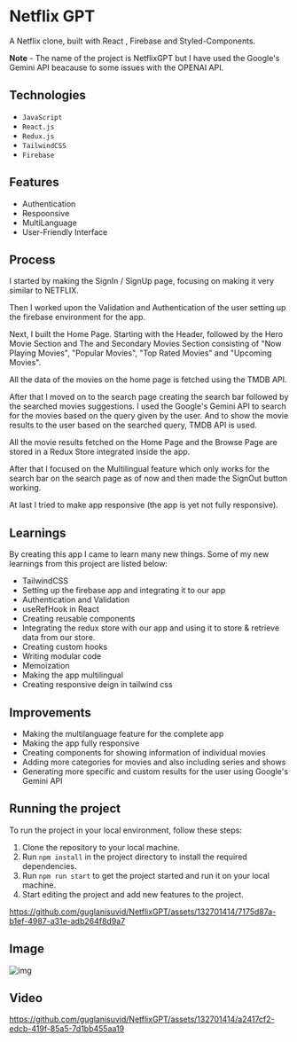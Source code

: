 # Netflix GPT

A Netflix clone, built with React , Firebase and Styled-Components.

**Note** - The name of the project is NetflixGPT but I have used the Google's Gemini API beacause to some issues with the OPENAI API.

## Technologies

- `JavaScript`
- `React.js`
- `Redux.js`
- `TailwindCSS`
- `Firebase`

## Features

- Authentication
- Respoonsive
- MultiLanguage
- User-Friendly Interface

## Process

I started by making the SignIn / SignUp page, focusing on making it very similar to NETFLIX.

Then I worked upon the Validation and Authentication of the user setting up the firebase environment for the app.

Next, I built the Home Page. Starting with the Header, followed by the Hero Movie Section and The and Secondary Movies Section consisting of "Now Playing Movies", "Popular Movies", "Top Rated Movies" and "Upcoming Movies".

All the data of the movies on the home page is fetched using the TMDB API.

After that I moved on to the search page creating the search bar followed by the searched movies suggestions. I used the Google's Gemini API to search for the movies based on the query given by the user. And to show the movie results to the user based on the searched query, TMDB API is used.

All the movie results fetched on the Home Page and the Browse Page are stored in a Redux Store integrated inside the app.

After that I focused on the Multilingual feature which only works for the search bar on the search page as of now and then made the SignOut button working.

At last I tried to make app responsive (the app is yet not fully responsive).

## Learnings

By creating this app I came to learn many new things. Some of my new learnings from this project are listed below:

- TailwindCSS
- Setting up the firebase app and integrating it to our app
- Authentication and Validation
- useRefHook in React
- Creating reusable components
- Integrating the redux store with our app and using it to store & retrieve data from our store.
- Creating custom hooks
- Writing modular code
- Memoization
- Making the app multilingual
- Creating responsive deign in tailwind css

## Improvements

- Making the multilanguage feature for the complete app
- Making the app fully responsive
- Creating components for showing information of individual movies
- Adding more categories for movies and also including series and shows
- Generating more specific and custom results for the user using Google's Gemini API

## Running the project

To run the project in your local environment, follow these steps:

1. Clone the repository to your local machine.
2. Run `npm install` in the project directory to install the required dependencies.
3. Run `npm run start` to get the project started and run it on your local machine.
4. Start editing the project and add new features to the project.

https://github.com/guglanisuvid/NetflixGPT/assets/132701414/7175d87a-b1ef-4987-a31e-adb264f8d9a7



## Image

![img](https://github.com/guglanisuvid/NetflixGPT/assets/132701414/20a629e2-52a4-4799-9196-a237d84b0744)

## Video

https://github.com/guglanisuvid/NetflixGPT/assets/132701414/a2417cf2-edcb-419f-85a5-7d1bb455aa19
